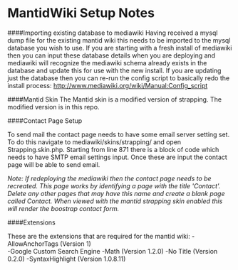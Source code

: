 MantidWiki Setup Notes
=======================

####Importing existing database to mediawiki
Having received a mysql dump file for the existing mantid wiki this needs to be imported to the mysql database you wish to use. If you are starting with a fresh install of mediawiki then you can input these database details when you are deploying and mediawiki will recognize the mediawiki schema already exists in the database and update this for use with the new install. If you are updating just the database then you can re-run the config script to basically redo the install process: http://www.mediawiki.org/wiki/Manual:Config_script

####Mantid Skin
The Mantid skin is a modified version of strapping. The modified version is in this repo. 
 

####Contact Page Setup

To send mail the contact page needs to have some email server setting set. To do this navigate to mediawiki/skins/strapping/ and open Strapping.skin.php. Starting from line 871 there is a block of code which needs to have SMTP email settings input. Once these are input the contact page will be able to send email. 

*Note: If redeploying the mediawiki then the contact page needs to be recreated. This page works by identifying a page with the title 'Contact'. Delete any other pages that may have this name and create a blank page called Contact. When viewed with the mantid strapping skin enabled this will render the boostrap contact form.*

####Extensions 

These are the extensions that are required for the mantid wiki:
-AllowAnchorTags (Version 1)	
-Google Custom Search Engine
-Math (Version 1.2.0)
-No Title (Version 0.2.0)
-SyntaxHighlight (Version 1.0.8.11)

